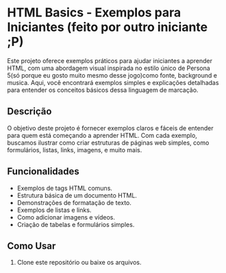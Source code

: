 # HTML Basics - Exemplos para Iniciantes (feito por outro iniciante ;P)

Este projeto oferece exemplos práticos para ajudar iniciantes a aprender HTML, com uma abordagem visual inspirada no estilo único de Persona 5(só porque eu gosto muito mesmo desse jogo)como fonte, background e musica. Aqui, você encontrará exemplos simples e explicações detalhadas para entender os conceitos básicos dessa linguagem de marcação.

## Descrição

O objetivo deste projeto é fornecer exemplos claros e fáceis de entender para quem está começando a aprender HTML. Com cada exemplo, buscamos ilustrar como criar estruturas de páginas web simples, como formulários, listas, links, imagens, e muito mais.

## Funcionalidades

- Exemplos de tags HTML comuns.
- Estrutura básica de um documento HTML.
- Demonstrações de formatação de texto.
- Exemplos de listas e links.
- Como adicionar imagens e vídeos.
- Criação de tabelas e formulários simples.

## Como Usar

1. Clone este repositório ou baixe os arquivos.
   
